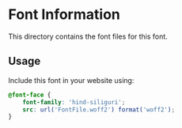 # Font Information

This directory contains the font files for this font.

## Usage

Include this font in your website using:
```css
@font-face {
    font-family: 'hind-siliguri';
    src: url('FontFile.woff2') format('woff2');
}
```
